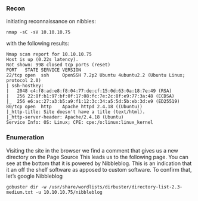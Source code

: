 ### Recon

initiating reconnaissance on nibbles:
```
nmap -sC -sV 10.10.10.75
```

with the following results:
```
Nmap scan report for 10.10.10.75
Host is up (0.22s latency).
Not shown: 998 closed tcp ports (reset)
PORT   STATE SERVICE VERSION
22/tcp open  ssh     OpenSSH 7.2p2 Ubuntu 4ubuntu2.2 (Ubuntu Linux; protocol 2.0)
| ssh-hostkey:
|   2048 c4:f8:ad:e8:f8:04:77:de:cf:15:0d:63:0a:18:7e:49 (RSA)
|   256 22:8f:b1:97:bf:0f:17:08:fc:7e:2c:8f:e9:77:3a:48 (ECDSA)
|_  256 e6:ac:27:a3:b5:a9:f1:12:3c:34:a5:5d:5b:eb:3d:e9 (ED25519)
80/tcp open  http    Apache httpd 2.4.18 ((Ubuntu))
|_http-title: Site doesn't have a title (text/html).
|_http-server-header: Apache/2.4.18 (Ubuntu)
Service Info: OS: Linux; CPE: cpe:/o:linux:linux_kernel
```

### Enumeration

Visiting the site in the browser we find a comment that gives us a new directory on the Page Source
This leads us to the following page. You can see at the bottom that it is powered by Nibbleblog. This is an indication that it an off the shelf software as apposed to custom software.
To confirm that, let’s google Nibbleblog

```
gobuster dir -w /usr/share/wordlists/dirbuster/directory-list-2.3-medium.txt -u 10.10.10.75/nibbleblog
```


